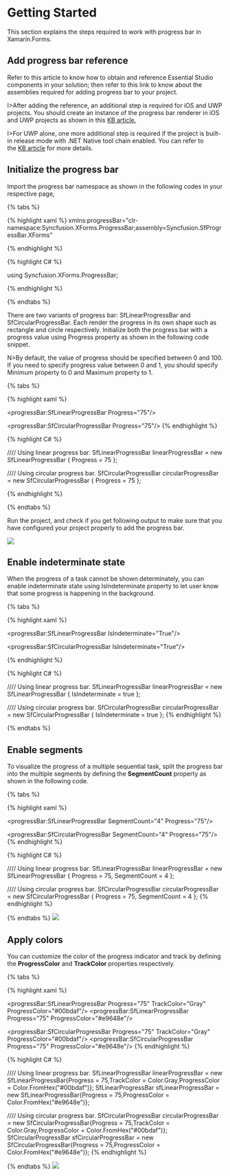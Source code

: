 # Getting Started

This section explains the steps required to work with progress bar in Xamarin.Forms.

## Add progress bar reference

Refer to this article to know how to obtain and reference Essential Studio components in your solution; then refer to this link to know about the assemblies required for adding progress bar to your project.

I>After adding the reference, an additional step is required for iOS and UWP projects. You should create an instance of the progress bar renderer in iOS and UWP projects as shown in this [KB article.]()

I>For UWP alone, one more additional step is required if the project is built-in release mode with .NET Native tool chain enabled. You can refer to the [KB article](https://www.syncfusion.com/kb/8508/how-to-make-syncfusion-xamarin-forms-progress-bar-to-work-in-uwp-in-release-mode-when-net-native-tool) for more details.

## Initialize the progress bar

Import the progress bar namespace as shown in the following codes in your respective page,

{% tabs %} 

{% highlight xaml %} 
xmlns:progressBar="clr-namespace:Syncfusion.XForms.ProgressBar;assembly=Syncfusion.SfProgressBar.XForms"

{% endhighlight %}

{% highlight C# %} 

using Syncfusion.XForms.ProgressBar;

{% endhighlight %}

{% endtabs %} 

There are two variants of progress bar: SfLinearProgressBar and SfCircularProgressBar. Each render the progress in its own shape such as rectangle and circle respectively. Initialize both the progress bar with a progress value using Progress property as shown in the following code snippet.

N>By default, the value of progress should be specified between 0 and 100. If you need to specify progress value between 0 and 1, you should specify Minimum property to 0 and Maximum property to 1.

{% tabs %} 

{% highlight xaml %} 
<!--Using linear progress bar-->
<progressBar:SfLinearProgressBar Progress="75"/>

<!--Using circular progress bar-->
<progressBar:SfCircularProgressBar Progress="75"/>
{% endhighlight %}

{% highlight C# %} 

//// Using linear progress bar. 
SfLinearProgressBar linearProgressBar = new SfLinearProgressBar { Progress = 75 };

//// Using circular progress bar.
SfCircularProgressBar circularProgressBar = new SfCircularProgressBar { Progress = 75 };

{% endhighlight %}

{% endtabs %} 

Run the project, and check if you get following output to make sure that you have configured your project properly to add the progress bar.

![](overview_images/progressbar.png)


## Enable indeterminate state

When the progress of a task cannot be shown determinately, you can enable indeterminate state using IsIndeterminate property to let user know that some progress is happening in the background.

{% tabs %} 

{% highlight xaml %} 

<!--Using linear progress bar-->
<progressBar:SfLinearProgressBar IsIndeterminate="True"/>

<!--Using circular progress bar-->
<progressBar:SfCircularProgressBar IsIndeterminate="True"/>

{% endhighlight %}

{% highlight C# %} 

//// Using linear progress bar.
SfLinearProgressBar linearProgressBar = new SfLinearProgressBar { IsIndeterminate = true };

//// Using circular progress bar.
SfCircularProgressBar circularProgressBar = new SfCircularProgressBar { IsIndeterminate = true };
{% endhighlight %}

{% endtabs %} 

## Enable segments

To visualize the progress of a multiple sequential task, split the progress bar into the multiple segments by defining the **SegmentCount** property as shown in the following code.

{% tabs %} 

{% highlight xaml %} 
<!--Using linear progress bar-->
<progressBar:SfLinearProgressBar SegmentCount="4" Progress="75"/>

<!--Using circular progress bar-->
<progressBar:SfCircularProgressBar SegmentCount="4" Progress="75"/>
{% endhighlight %}

{% highlight C# %} 

//// Using linear progress bar.
SfLinearProgressBar linearProgressBar = new SfLinearProgressBar { Progress = 75, SegmentCount = 4 };

//// Using circular progress bar.
SfCircularProgressBar circularProgressBar = new SfCircularProgressBar { Progress = 75, SegmentCount = 4 };
{% endhighlight %}

{% endtabs %} 
![](overview_images/indeterminate.png)


## Apply colors

You can customize the color of the progress indicator and track by defining the **ProgressColor** and **TrackColor** properties respectively.

{% tabs %} 

{% highlight xaml %} 

<!--Using linear progress bar-->
<progressBar:SfLinearProgressBar Progress="75" TrackColor="Gray" ProgressColor="#00bdaf"/>
<progressBar:SfLinearProgressBar Progress="75" ProgressColor="#e9648e"/>

<!--Using circular progress bar-->
<progressBar:SfCircularProgressBar Progress="75" TrackColor="Gray" ProgressColor="#00bdaf"/>
<progressBar:SfCircularProgressBar Progress="75" ProgressColor="#e9648e"/>
{% endhighlight %}

{% highlight C# %} 

//// Using linear progress bar.
SfLinearProgressBar linearProgressBar = new SfLinearProgressBar{Progress = 75,TrackColor = Color.Gray,ProgressColor = Color.FromHex("#00bdaf")};
SfLinearProgressBar sfLinearProgressBar = new SfLinearProgressBar{Progress = 75,ProgressColor = Color.FromHex("#e9648e")};

//// Using circular progress bar.
SfCircularProgressBar circularProgressBar = new SfCircularProgressBar{Progress = 75,TrackColor = Color.Gray,ProgressColor = Color.FromHex("#00bdaf")};
SfCircularProgressBar sfCircularProgressBar = new SfCircularProgressBar{Progress = 75,ProgressColor = Color.FromHex("#e9648e")};
{% endhighlight %}

{% endtabs %} 
![](overview_images/style.png)


